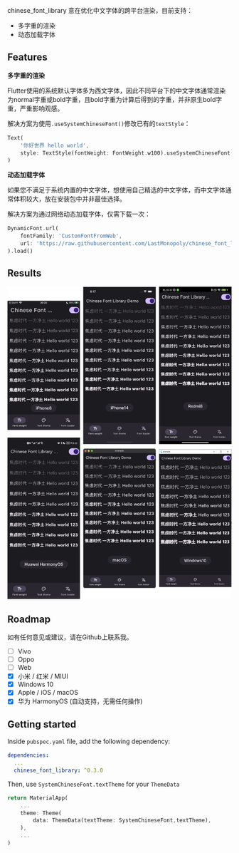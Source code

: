 <!--
This README describes the package. If you publish this package to pub.dev,
this README's contents appear on the landing page for your package.

For information about how to write a good package README, see the guide for
[writing package pages](https://dart.dev/guides/libraries/writing-package-pages).

For general information about developing packages, see the Dart guide for
[creating packages](https://dart.dev/guides/libraries/create-library-packages)
and the Flutter guide for
[developing packages and plugins](https://flutter.dev/developing-packages).
-->

chinese_font_library 意在优化中文字体的跨平台渲染，目前支持：
- 多字重的渲染
- 动态加载字体

## Features

**多字重的渲染**

Flutter使用的系统默认字体多为西文字体，因此不同平台下的中文字体通常渲染为normal字重或bold字重，且bold字重为计算后得到的字重，并非原生bold字重，严重影响观感。

解决方案为使用`.useSystemChineseFont()`修改已有的`textStyle`：

```dart
Text(
    '你好世界 hello world',
    style: TextStyle(fontWeight: FontWeight.w100).useSystemChineseFont(),
)
```

**动态加载字体**

如果您不满足于系统内置的中文字体，想使用自己精选的中文字体，而中文字体通常体积较大，放在安装包中并非最佳选择。

解决方案为通过网络动态加载字体，仅需下载一次：

```dart
DynamicFont.url(
    fontFamily: 'CustomFontFromWeb',
    url: 'https://raw.githubusercontent.com/LastMonopoly/chinese_font_library/master/example/assets/SmileySans-Oblique.ttf',
).load()
```

## Results

![Font weights demo from multiple devices](https://raw.githubusercontent.com/LastMonopoly/chinese_font_library/master/screenshots/combined.png)

## Roadmap

如有任何意见或建议，请在Github上联系我。

- [ ] Vivo
- [ ] Oppo
- [ ] Web
- [x] 小米 / 红米 / MIUI
- [x] Windows 10
- [x] Apple / iOS / macOS
- [x] 华为 HarmonyOS (自动支持，无需任何操作)

## Getting started

Inside `pubspec.yaml` file, add the following dependency:

```yaml
dependencies:
  ...
  chinese_font_library: ^0.3.0
```

Then, use `SystemChineseFont.textTheme` for your `ThemeData`

```dart
return MaterialApp(
    ...
    theme: Theme(
        data: ThemeData(textTheme: SystemChineseFont,textTheme),        
    ),
    ...
)
```
